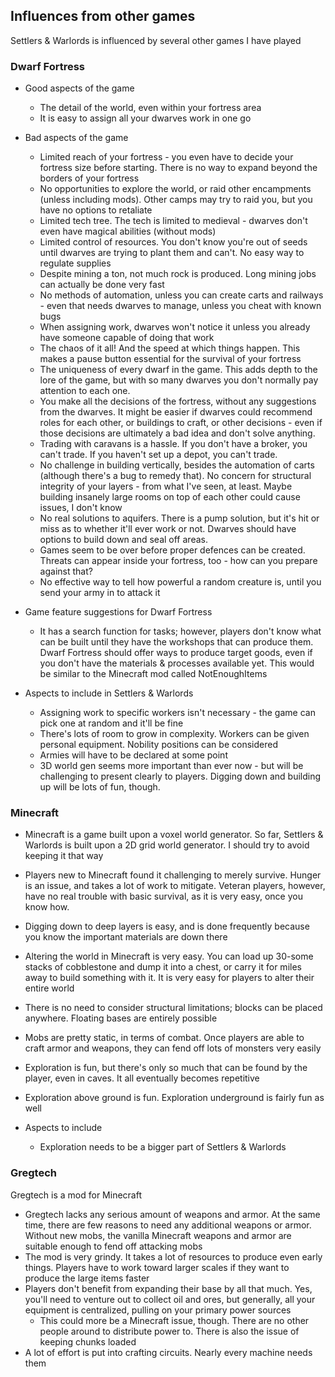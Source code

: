 ## Influences from other games

Settlers & Warlords is influenced by several other games I have played

### Dwarf Fortress

-   Good aspects of the game
    -   The detail of the world, even within your fortress area
    -   It is easy to assign all your dwarves work in one go
-   Bad aspects of the game

    -   Limited reach of your fortress - you even have to decide your fortress size before starting. There is no way to expand beyond the borders of your fortress
    -   No opportunities to explore the world, or raid other encampments (unless including mods). Other camps may try to raid you, but you have no options to retaliate
    -   Limited tech tree. The tech is limited to medieval - dwarves don't even have magical abilities (without mods)
    -   Limited control of resources. You don't know you're out of seeds until dwarves are trying to plant them and can't. No easy way to regulate supplies
    -   Despite mining a ton, not much rock is produced. Long mining jobs can actually be done very fast
    -   No methods of automation, unless you can create carts and railways - even that needs dwarves to manage, unless you cheat with known bugs
    -   When assigning work, dwarves won't notice it unless you already have someone capable of doing that work
    -   The chaos of it all! And the speed at which things happen. This makes a pause button essential for the survival of your fortress
    -   The uniqueness of every dwarf in the game. This adds depth to the lore of the game, but with so many dwarves you don't normally pay attention to each one.
    -   You make all the decisions of the fortress, without any suggestions from the dwarves. It might be easier if dwarves could recommend roles for each other, or buildings to craft, or other decisions - even if those decisions are ultimately a bad idea and don't solve anything.
    -   Trading with caravans is a hassle. If you don't have a broker, you can't trade. If you haven't set up a depot, you can't trade.
    -   No challenge in building vertically, besides the automation of carts (although there's a bug to remedy that). No concern for structural integrity of your layers - from what I've seen, at least. Maybe building insanely large rooms on top of each other could cause issues, I don't know
    -   No real solutions to aquifers. There is a pump solution, but it's hit or miss as to whether it'll ever work or not. Dwarves should have options to build down and seal off areas.
    -   Games seem to be over before proper defences can be created. Threats can appear inside your fortress, too - how can you prepare against that?
    -   No effective way to tell how powerful a random creature is, until you send your army in to attack it

-   Game feature suggestions for Dwarf Fortress

    -   It has a search function for tasks; however, players don't know what can be built until they have the workshops that can produce them. Dwarf Fortress should offer ways to produce target goods, even if you don't have the materials & processes available yet. This would be similar to the Minecraft mod called NotEnoughItems

-   Aspects to include in Settlers & Warlords
    -   Assigning work to specific workers isn't necessary - the game can pick one at random and it'll be fine
    -   There's lots of room to grow in complexity. Workers can be given personal equipment. Nobility positions can be considered
    -   Armies will have to be declared at some point
    -   3D world gen seems more important than ever now - but will be challenging to present clearly to players. Digging down and building up will be lots of fun, though.

### Minecraft

-   Minecraft is a game built upon a voxel world generator. So far, Settlers & Warlords is built upon a 2D grid world generator. I should try to avoid keeping it that way
-   Players new to Minecraft found it challenging to merely survive. Hunger is an issue, and takes a lot of work to mitigate. Veteran players, however, have no real trouble with basic survival, as it is very easy, once you know how.
-   Digging down to deep layers is easy, and is done frequently because you know the important materials are down there
-   Altering the world in Minecraft is very easy. You can load up 30-some stacks of cobblestone and dump it into a chest, or carry it for miles away to build something with it. It is very easy for players to alter their entire world
-   There is no need to consider structural limitations; blocks can be placed anywhere. Floating bases are entirely possible
-   Mobs are pretty static, in terms of combat. Once players are able to craft armor and weapons, they can fend off lots of monsters very easily
-   Exploration is fun, but there's only so much that can be found by the player, even in caves. It all eventually becomes repetitive
-   Exploration above ground is fun. Exploration underground is fairly fun as well

-   Aspects to include
    -   Exploration needs to be a bigger part of Settlers & Warlords

### Gregtech

Gregtech is a mod for Minecraft

-   Gregtech lacks any serious amount of weapons and armor. At the same time, there are few reasons to need any additional weapons or armor. Without new mobs, the vanilla Minecraft weapons and armor are suitable enough to fend off attacking mobs
-   The mod is very grindy. It takes a lot of resources to produce even early things. Players have to work toward larger scales if they want to produce the large items faster
-   Players don't benefit from expanding their base by all that much. Yes, you'll need to venture out to collect oil and ores, but generally, all your equipment is centralized, pulling on your primary power sources
    -   This could more be a Minecraft issue, though. There are no other people around to distribute power to. There is also the issue of keeping chunks loaded
-   A lot of effort is put into crafting circuits. Nearly every machine needs them
